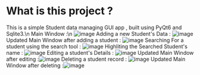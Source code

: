 # What is this project ?
This is a simple Student data managing GUI app , built using PyQt6 and Sqlite3.\n
Main Window :\n ![image](https://github.com/user-attachments/assets/3fa115de-0142-4973-84f7-a27f9246b4e5)
Adding a new Student's Data : ![image](https://github.com/user-attachments/assets/15129af0-9a70-4032-96d8-4a1bb085aa0d)
Updated Main Window after adding a student : ![image](https://github.com/user-attachments/assets/757dc638-90f2-4709-8d34-051d6e668d71)
Searching For a student using the search tool : ![image](https://github.com/user-attachments/assets/0717e9c8-2293-4798-b1c7-564aca73d29e)
Highliting the Searched Student's name : ![image](https://github.com/user-attachments/assets/2f479eee-6d97-4453-8809-47c205205456)
Editing a student's Details : ![image](https://github.com/user-attachments/assets/eff8fb0e-a3a2-464e-9577-b14b69e2a52e)
Updated Main Window after editing :![image](https://github.com/user-attachments/assets/c91e1ec0-1bb9-4f17-b7b2-e9b556f454f7)
Deleting a student record : ![image](https://github.com/user-attachments/assets/5986a837-04ff-4217-a08e-a32bef9b7f54)
Updated Main Window after deleting :![image](https://github.com/user-attachments/assets/cac7bb6b-6e8b-41ad-8e0d-837ac33c2234)
